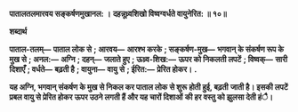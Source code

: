 **पातालतलमारवय सङ्कर्षणमुखानल: ।** **दहन्नूध्र्वशिखो विष्वग्वर्धते वायुनेरित: ॥ १०॥** 

**शब्दार्थ** 

**पाताल-तलम्—** **पाताल लोक से** **; आरवय—** **आरश्भ करके** **; सङ्कर्षण-मुख—** **भगवान् के संकर्षण रूप के मुख से** **; अनल:—** **अग्नि** **; दहन्—** **जलाते हुए** **; ऊध्र्व-शिख:—** **ऊपर को निकलती लपटें** **; विष्वक्—** **सारी दिशाएँ** **; वर्धते—** **बढ़ती है** **; वायुना—** **वायु** **से** **; ईरित:—** **प्रेरित होकर।** **.** 

**यह अग्नि, भगवान् संकर्षण के मुख से निकल कर पाताल लोक से शुरू होती हुई, बढ़ती** **जाती है। इसकी लपटें प्रबल वायु से प्रेरित होकर ऊपर उठने लगती हैं और यह चारों दिशाओं** **की हर वस्तु को झुलसा देती हंै।** 